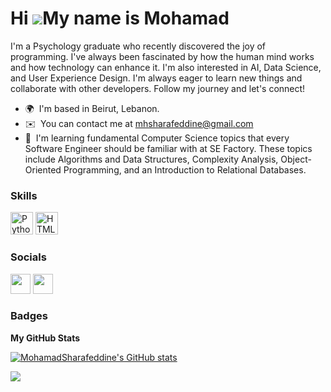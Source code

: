 Hi ![](https://user-images.githubusercontent.com/18350557/176309783-0785949b-9127-417c-8b55-ab5a4333674e.gif)My name is Mohamad
===============================================================================================================================

I'm a Psychology graduate who recently discovered the joy of programming. I've always been fascinated by how the human mind works and how technology can enhance it. I'm also interested in AI, Data Science, and User Experience Design. I'm always eager to learn new things and collaborate with other developers. Follow my journey and let's connect!

* 🌍  I'm based in Beirut, Lebanon.
* ✉️  You can contact me at [mhsharafeddine@gmail.com](mailto:mhsharafeddine@gmail.com)
* 🧠  I'm learning fundamental Computer Science topics that every Software Engineer should be familiar with at SE Factory. These topics include Algorithms and Data Structures, Complexity Analysis, Object-Oriented Programming, and an Introduction to Relational Databases.

### Skills


<p align="left">
<a href="https://www.python.org/" target="_blank" rel="noreferrer"><img src="https://raw.githubusercontent.com/danielcranney/readme-generator/main/public/icons/skills/python-colored.svg" width="36" height="36" alt="Python" /></a>
<a href="https://developer.mozilla.org/en-US/docs/Glossary/HTML5" target="_blank" rel="noreferrer"><img src="https://raw.githubusercontent.com/danielcranney/readme-generator/main/public/icons/skills/html5-colored.svg" width="36" height="36" alt="HTML5" /></a>
</p>


### Socials

<p align="left"> <a href="https://www.github.com/MohamadSharafeddine" target="_blank" rel="noreferrer"><img src="https://raw.githubusercontent.com/danielcranney/readme-generator/main/public/icons/socials/github.svg" width="32" height="32" /></a> <a href="https://www.stackoverflow.com/users/21854606/mhsharafeddine" target="_blank" rel="noreferrer"><img src="https://raw.githubusercontent.com/danielcranney/readme-generator/main/public/icons/socials/stackoverflow.svg" width="32" height="32" /></a></p>

### Badges

<b>My GitHub Stats</b>

<a href="http://www.github.com/MohamadSharafeddine"><img src="https://github-readme-stats.vercel.app/api?username=MohamadSharafeddine&show_icons=true&hide=&count_private=true&title_color=0891b2&text_color=ffffff&icon_color=0891b2&bg_color=1c1917&hide_border=true&show_icons=true" alt="MohamadSharafeddine's GitHub stats" /></a>

<a href="http://www.github.com/MohamadSharafeddine"><img src="https://github-readme-streak-stats.herokuapp.com/?user=MohamadSharafeddine&stroke=ffffff&background=1c1917&ring=0891b2&fire=0891b2&currStreakNum=ffffff&currStreakLabel=0891b2&sideNums=ffffff&sideLabels=ffffff&dates=ffffff&hide_border=true" /></a>
